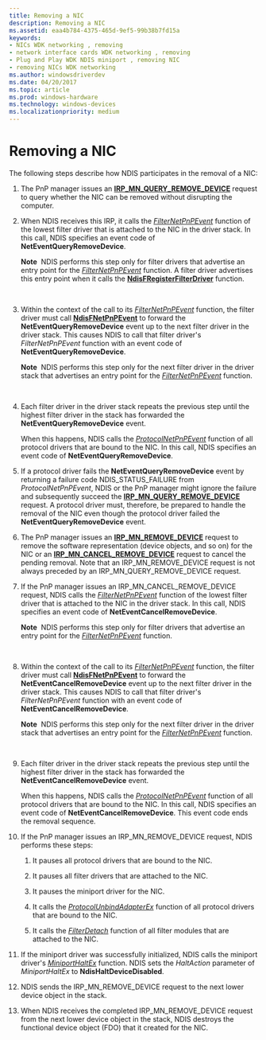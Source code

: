 ```yaml
---
title: Removing a NIC
description: Removing a NIC
ms.assetid: eaa4b784-4375-465d-9ef5-99b38b7fd15a
keywords:
- NICs WDK networking , removing
- network interface cards WDK networking , removing
- Plug and Play WDK NDIS miniport , removing NIC
- removing NICs WDK networking
ms.author: windowsdriverdev
ms.date: 04/20/2017
ms.topic: article
ms.prod: windows-hardware
ms.technology: windows-devices
ms.localizationpriority: medium
---
```


# Removing a NIC





The following steps describe how NDIS participates in the removal of a NIC:

1.  The PnP manager issues an [**IRP\_MN\_QUERY\_REMOVE\_DEVICE**](https://msdn.microsoft.com/library/windows/hardware/ff551705) request to query whether the NIC can be removed without disrupting the computer.

2.  When NDIS receives this IRP, it calls the [*FilterNetPnPEvent*](https://msdn.microsoft.com/library/windows/hardware/ff549952) function of the lowest filter driver that is attached to the NIC in the driver stack. In this call, NDIS specifies an event code of **NetEventQueryRemoveDevice**.

    **Note**  NDIS performs this step only for filter drivers that advertise an entry point for the [*FilterNetPnPEvent*](https://msdn.microsoft.com/library/windows/hardware/ff549952) function. A filter driver advertises this entry point when it calls the [**NdisFRegisterFilterDriver**](https://msdn.microsoft.com/library/windows/hardware/ff562608) function.

     

3.  Within the context of the call to its [*FilterNetPnPEvent*](https://msdn.microsoft.com/library/windows/hardware/ff549952) function, the filter driver must call [**NdisFNetPnPEvent**](https://msdn.microsoft.com/library/windows/hardware/ff561828) to forward the **NetEventQueryRemoveDevice** event up to the next filter driver in the driver stack. This causes NDIS to call that filter driver's *FilterNetPnPEvent* function with an event code of **NetEventQueryRemoveDevice**.

    **Note**  NDIS performs this step only for the next filter driver in the driver stack that advertises an entry point for the [*FilterNetPnPEvent*](https://msdn.microsoft.com/library/windows/hardware/ff549952) function.

     

4.  Each filter driver in the driver stack repeats the previous step until the highest filter driver in the stack has forwarded the **NetEventQueryRemoveDevice** event.

    When this happens, NDIS calls the [*ProtocolNetPnPEvent*](https://msdn.microsoft.com/library/windows/hardware/ff570263) function of all protocol drivers that are bound to the NIC. In this call, NDIS specifies an event code of **NetEventQueryRemoveDevice**.

5.  If a protocol driver fails the **NetEventQueryRemoveDevice** event by returning a failure code NDIS\_STATUS\_FAILURE from *ProtocolNetPnPEvent*, NDIS or the PnP manager might ignore the failure and subsequently succeed the [**IRP\_MN\_QUERY\_REMOVE\_DEVICE**](https://msdn.microsoft.com/library/windows/hardware/ff551705) request. A protocol driver must, therefore, be prepared to handle the removal of the NIC even though the protocol driver failed the **NetEventQueryRemoveDevice** event.

6.  The PnP manager issues an [**IRP\_MN\_REMOVE\_DEVICE**](https://msdn.microsoft.com/library/windows/hardware/ff551738) request to remove the software representation (device objects, and so on) for the NIC or an [**IRP\_MN\_CANCEL\_REMOVE\_DEVICE**](https://msdn.microsoft.com/library/windows/hardware/ff550823) request to cancel the pending removal. Note that an IRP\_MN\_REMOVE\_DEVICE request is not always preceded by an IRP\_MN\_QUERY\_REMOVE\_DEVICE request.

7.  If the PnP manager issues an IRP\_MN\_CANCEL\_REMOVE\_DEVICE request, NDIS calls the [*FilterNetPnPEvent*](https://msdn.microsoft.com/library/windows/hardware/ff549952) function of the lowest filter driver that is attached to the NIC in the driver stack. In this call, NDIS specifies an event code of **NetEventCancelRemoveDevice**.

    **Note**  NDIS performs this step only for filter drivers that advertise an entry point for the [*FilterNetPnPEvent*](https://msdn.microsoft.com/library/windows/hardware/ff549952) function.

     

8.  Within the context of the call to its [*FilterNetPnPEvent*](https://msdn.microsoft.com/library/windows/hardware/ff549952) function, the filter driver must call [**NdisFNetPnPEvent**](https://msdn.microsoft.com/library/windows/hardware/ff561828) to forward the **NetEventCancelRemoveDevice** event up to the next filter driver in the driver stack. This causes NDIS to call that filter driver's *FilterNetPnPEvent* function with an event code of **NetEventCancelRemoveDevice**.

    **Note**  NDIS performs this step only for the next filter driver in the driver stack that advertises an entry point for the [*FilterNetPnPEvent*](https://msdn.microsoft.com/library/windows/hardware/ff549952) function.

     

9.  Each filter driver in the driver stack repeats the previous step until the highest filter driver in the stack has forwarded the **NetEventCancelRemoveDevice** event.

    When this happens, NDIS calls the [*ProtocolNetPnPEvent*](https://msdn.microsoft.com/library/windows/hardware/ff570263) function of all protocol drivers that are bound to the NIC. In this call, NDIS specifies an event code of **NetEventCancelRemoveDevice**. This event code ends the removal sequence.

10. If the PnP manager issues an IRP\_MN\_REMOVE\_DEVICE request, NDIS performs these steps:

    1.  It pauses all protocol drivers that are bound to the NIC.

    2.  It pauses all filter drivers that are attached to the NIC.

    3.  It pauses the miniport driver for the NIC.

    4.  It calls the [*ProtocolUnbindAdapterEx*](https://msdn.microsoft.com/library/windows/hardware/ff570278) function of all protocol drivers that are bound to the NIC.

    5.  It calls the [*FilterDetach*](https://msdn.microsoft.com/library/windows/hardware/ff549918) function of all filter modules that are attached to the NIC.

11. If the miniport driver was successfully initialized, NDIS calls the miniport driver's [*MiniportHaltEx*](https://msdn.microsoft.com/library/windows/hardware/ff559388) function. NDIS sets the *HaltAction* parameter of *MiniportHaltEx* to **NdisHaltDeviceDisabled**.

12. NDIS sends the IRP\_MN\_REMOVE\_DEVICE request to the next lower device object in the stack.

13. When NDIS receives the completed IRP\_MN\_REMOVE\_DEVICE request from the next lower device object in the stack, NDIS destroys the functional device object (FDO) that it created for the NIC.

 

 





